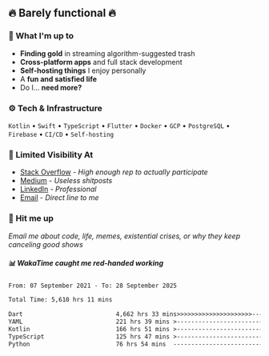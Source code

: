 ## 🔥 Barely functional 🔥

### 🎯 What I'm up to

- **Finding gold** in streaming algorithm-suggested trash
- **Cross-platform apps** and full stack development
- **Self-hosting things** I enjoy personally
- A **fun and satisfied life**
- Do I... **need more?**

### ⚙️ Tech & Infrastructure

`Kotlin` • `Swift` • `TypeScript` • `Flutter` • `Docker` • `GCP` • `PostgreSQL` • `Firebase` •
`CI/CD` • `Self-hosting`

### 🔗 Limited Visibility At

- [Stack Overflow](https://stackoverflow.com/users/15199864/deepanshu) - *High enough rep to
  actually participate*
- [Medium](https://medium.com/@deepanshuc2141) - *Useless shitposts*
- [LinkedIn](https://www.linkedin.com/in/chaudhary-deepanshu/) - *Professional*
- [Email](mailto:0qs8e9yn@duck.com) - *Direct line to me*

### 💬 Hit me up

*Email me about code, life, memes, existential crises, or why they keep canceling good shows*

##### 📊 *WakaTime caught me red-handed working*

<!--START_SECTION:waka-->

```txt
From: 07 September 2021 - To: 28 September 2025

Total Time: 5,610 hrs 11 mins

Dart                          4,662 hrs 33 mins>>>>>>>>>>>>>>>>>>>>>----   83.11 %
YAML                          221 hrs 39 mins >------------------------   03.95 %
Kotlin                        166 hrs 51 mins >------------------------   02.97 %
TypeScript                    125 hrs 47 mins >------------------------   02.24 %
Python                        76 hrs 54 mins  -------------------------   01.37 %
```

<!--END_SECTION:waka-->

<!---
If you're reading this in the raw file, you've gone too deep. Go back.
--->
